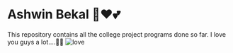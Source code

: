 # Ashwin Bekal 👋❤️💕
This repository contains all the college project programs done so far.
I love you guys a lot....💖😘
                                ![love](https://user-images.githubusercontent.com/97862377/205808279-1d835c6f-f05b-4160-a12b-b51a0e65ee77.gif)

